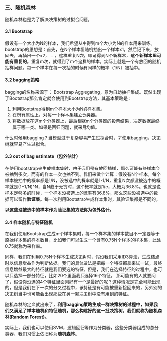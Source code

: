 ### 三、随机森林

随机森林也是为了解决决策树的过拟合问题。

#### 3.1 Bootstrap

假设有一个大小为N的样本，我们希望从中得到m个大小为N的样本用来训练。bootstrap的思想是：首先，在N个样本里随机抽出一个样本x1，然后记下来，放回去，再抽出一个x2，… ，这样重复N次，即可得到N个新样本，**这个新样本里可能有重复的**。重复m次，就得到了m个这样的样本。实际上就是一个有放回的随机抽样问题。每一个样本在每一次抽的时候有同样的概率（1/N）被抽中。

#### 3.2 bagging策略

bagging的名称来源于： Bootstrap Aggregating，意为自助抽样集成。既然出现了Bootstrap那么肯定就会使用到Bootstrap方法，其基本策略是：

1. 利用Bootstrap得到m个样本大小为N的样本集。
2. 在所有属性上，对每一个样本集建立分类器。
3. 将数据放在这m个分类器上，最后根据m个分类器的投票结果，决定数据最终属于哪一类。如果是回归问题，就采用均值。

什么时候用bagging？当模型过于复杂容易产生过拟合时，才使用bagging，决策树就容易产生过拟合。

#### 3.3 out of bag estimate（包外估计）

在使用bootstrap来生成样本集时，由于我们是有放回抽样，那么可能有些样本会被抽到多次，而有的样本一次也抽不到。我们来做个计算：假设有N个样本，每个样本被抽中的概率都是1/N，没被选中的概率就是1-1/N，重复N次都没被选中的概率就是(1−1/N)^N，当N趋于无穷时，这个概率就是1/e，大概为36.8%。也就是说样本足够多的时候，一个样本没被选上的概率有36.8%，那么这些没被选中的数据可以留作**验证集**。每一次利用Bootstrap生成样本集时，其验证集都是不同的。

**以这些没被选中的样本作为验证集的方法称为包外估计。**

#### 3.4 样本随机与特征随机

在我们使用Bootstrap生成m个样本集时，每一个样本集的样本数目不一定要等于原始样本集的样本数目，比如我们可以生成一个含有0.75N个样本的样本集，此处0.75就称为采样率。

同样，我们在利用0.75N个样本生成决策树时，假设我们采用ID3算法，生成结点时以信息增益作为判断依据。我们的具体做法是把每一个特征都拿来试一试，最终信息增益最大的特征就是我们要选的特征。但是，我们在选择特征的过程中，也可以只选择一部分特征，比如20个里面我只选择16个特征。 那可能有的人就要问了，假设你没选的4个特征里面刚好有一个是最好的呢？这种情况是完全可能出现的，但是我们在下一次的分叉过程中，该特征是有可能被重新捡回来的，另外别的决策树当中也可能会出现那些在另一颗决策树中没有用到的特征。

随机森林的定义就出来了，**利用bagging策略生成一群决策树的过程中，如果我们又满足了样本随机和特征随机，那么构建好的这一批决策树，我们就称为随机森林(Random Forest)。**

实际上，我们也可以使用SVM，逻辑回归等作为分类器，这些分类器组成的总分类器，我们习惯上依旧称为**随机森林**。
